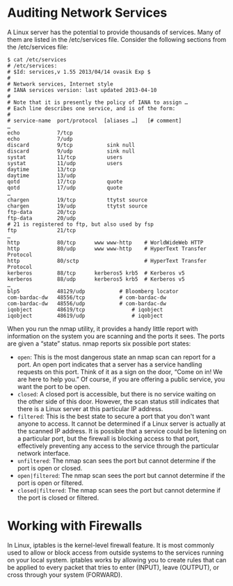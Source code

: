 # Auditing Network Services

A Linux server has the potential to provide thousands of services. Many of them are listed in the /etc/services file. Consider the following sections from the /etc/services file:
```
$ cat /etc/services
# /etc/services:
# $Id: services,v 1.55 2013/04/14 ovasik Exp $
#
# Network services, Internet style
# IANA services version: last updated 2013-04-10
#
# Note that it is presently the policy of IANA to assign …
# Each line describes one service, and is of the form:
#
# service-name  port/protocol  [aliases …]   [# comment]
…
echo            7/tcp
echo            7/udp
discard         9/tcp           sink null
discard         9/udp           sink null
systat          11/tcp          users
systat          11/udp          users
daytime         13/tcp
daytime         13/udp
qotd            17/tcp          quote
qotd            17/udp          quote
…
chargen         19/tcp          ttytst source
chargen         19/udp          ttytst source
ftp-data        20/tcp
ftp-data        20/udp
# 21 is registered to ftp, but also used by fsp
ftp             21/tcp
…
http            80/tcp      www www-http    # WorldWideWeb HTTP
http            80/udp      www www-http    # HyperText Transfer Protocol
http            80/sctp                     # HyperText Transfer Protocol
kerberos        88/tcp      kerberos5 krb5  # Kerberos v5
kerberos        88/udp      kerberos5 krb5  # Kerberos v5
…
blp5            48129/udp           # Bloomberg locator
com-bardac-dw   48556/tcp           # com-bardac-dw
com-bardac-dw   48556/udp           # com-bardac-dw
iqobject        48619/tcp               # iqobject
iqobject        48619/udp               # iqobject
```


When you run the nmap utility, it provides a handy little report with information on the system you are scanning and the ports it sees. The ports are given a “state” status. nmap reports six possible port states:

- `open`: This is the most dangerous state an nmap scan can report for a port. An open port indicates that a server has a service handling requests on this port. Think of it as a sign on the door, “Come on in! We are here to help you.” Of course, if you are offering a public service, you want the port to be open.
- `closed`: A closed port is accessible, but there is no service waiting on the other side of this door. However, the scan status still indicates that there is a Linux server at this particular IP address.
- `filtered`: This is the best state to secure a port that you don't want anyone to access. It cannot be determined if a Linux server is actually at the scanned IP address. It is possible that a service could be listening on a particular port, but the firewall is blocking access to that port, effectively preventing any access to the service through the particular network interface.
- `unfiltered`: The nmap scan sees the port but cannot determine if the port is open or closed.
- `open|filtered`: The nmap scan sees the port but cannot determine if the port is open or filtered.
- `closed|filtered`: The nmap scan sees the port but cannot determine if the port is closed or filtered.

# Working with Firewalls

In Linux, iptables is the kernel-level firewall feature. It is most commonly used to allow or block access from outside systems to the services running on your local system. 
iptables works by allowing you to create rules that can be applied to every packet that tries to enter (INPUT), leave (OUTPUT), or cross through your system (FORWARD).
